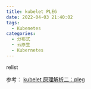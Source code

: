 ```yaml
---
title: kubelet PLEG
date: 2022-04-03 21:40:02
tags:
  - Kubenetes
categories:
  - 分布式 
  - 云原生
  - Kubernetes
---
```



<p></p>
<!-- more -->




relist

参考：
[kubelet 原理解析二：pleg](http://www.xuyasong.com/?p=1819)